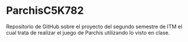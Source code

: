 # ParchisC5K782
Repositorio de GitHub sobre el proyecto del segundo semestre de ITM el cual trata de realizar el juego de Parchis utilizando lo visto en clase.
